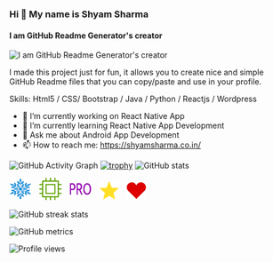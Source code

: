 ### Hi 👋 My name is Shyam Sharma
#### I am GitHub Readme Generator's creator
![I am GitHub Readme Generator's creator](https://arturssmirnovs.github.io/github-profile-readme-generator/images/banner.png)

I made this project just for fun, it allows you to create nice and simple GitHub Readme files that you can copy/paste and use in your profile.

Skills: Html5 / CSS/ Bootstrap / Java / Python / Reactjs / Wordpress 

- 🔭 I’m currently working on React Native App 
- 🌱 I’m currently learning React Native App Development 
- 💬 Ask me about Android App Development 
- 📫 How to reach me: https://shyamsharma.co.in/ 

![GitHub Activity Graph](https://activity-graph.herokuapp.com/graph?username=Shyam3000)
[![trophy](https://github-profile-trophy.vercel.app/?username=Shyam3000)](https://github.com/ryo-ma/github-profile-trophy)
![GitHub stats](https://github-readme-stats.vercel.app/api?username=Shyam3000&show_icons=true&count_private=true)

<a href='https://archiveprogram.github.com/'><img src='https://raw.githubusercontent.com/acervenky/animated-github-badges/master/assets/acbadge.gif' width='40' height='40'></a> <a href='https://docs.github.com/en/developers'><img src='https://raw.githubusercontent.com/acervenky/animated-github-badges/master/assets/devbadge.gif' width='40' height='40'></a> <a href='https://github.com/pricing'><img src='https://raw.githubusercontent.com/acervenky/animated-github-badges/master/assets/pro.gif' width='40' height='40'></a> <a href='https://stars.github.com/'><img src='https://raw.githubusercontent.com/acervenky/animated-github-badges/master/assets/starbadge.gif' width='35' height='35'></a> <a href='https://docs.github.com/en/github/supporting-the-open-source-community-with-github-sponsors'><img src='https://raw.githubusercontent.com/acervenky/animated-github-badges/master/assets/sponsorbadge.gif' width='35' height='35'></a> 

![GitHub streak stats](https://github-readme-streak-stats.herokuapp.com/?user=Shyam3000)






  

![GitHub metrics](https://metrics.lecoq.io/Shyam3000)  

  

![Profile views](https://gpvc.arturio.dev/Shyam3000)  
